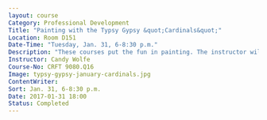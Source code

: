 ```yaml
---
layout: course
Category: Professional Development
Title: "Painting with the Typsy Gypsy &quot;Cardinals&quot;"
Location: Room D151
Date-Time: "Tuesday, Jan. 31, 6-8:30 p.m."
Description: "These courses put the fun in painting. The instructor will walk you step-by-step through each acrylic painting while offering personalized help as needed. Paint classes begin in September and end in December. We will be painting several seasonal paintings, including one for fall, Halloween, Thanksgiving, and Christmas. Create beautiful, one of a kind gifts for family and friends or keep them all for yourself! Sign up for just one course or for all the courses and join the fun! <b>First 10 seats free.</b>"
Instructor: Candy Wolfe
Course-No: CRFT 9080.Q16
Image: typsy-gypsy-january-cardinals.jpg
ContentWriter:
Sort: Jan. 31, 6-8:30 p.m.
Date: 2017-01-31 18:00
Status: Completed
---
```

